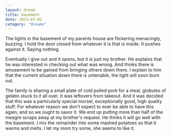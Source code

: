 ```yaml
---
layout: dream
title: basement
date: 2023-07-02
category: "dreams"
---
```


The lights in the basement of my parents house are flickering menacingly, buzzing. I hold the door closed from whatever it is that is inside. It pushes against it. Saying nothing.

Eventually I give out and it opens, but it is just my brother. He explains that he was interested in checking out what was wrong. And thinks there is amusement to be gained from bringing others down there. I explain to him that the current situation down there is untenable, the light will soon burn out.

The family is sharing a small plate of cold pulled pork for a meal, globules of gelatin stuck to it all over. It was leftovers from takeout. And it was decided that this was a particularly special morsel, exceptionally good, high quality stuff. For whatever reason we don't expect to ever be able to have this again, and so we ought to savor it. 
We end up putting more than half of the meagre scraps away at my brother's request. He thinks it will go well with the basement. I mix the remainder into some mashed potatoes so that it warms and melts. I let my mom try some, she seems to like it.